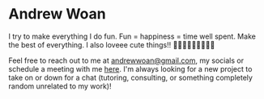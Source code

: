 # Andrew Woan

I try to make everything I do fun. Fun = happiness = time well spent. Make the best of everything. I also loveee cute things!! 🥰🥰🥰🥰🥰🥰🥰🥰🥰

Feel free to reach out to me at andrewwoan@gmail.com, my socials or schedule a meeting with me [here](https://calendly.com/andrewwoan/virtual-coffee-chat). I'm always looking for a new project to take on or down for a chat (tutoring, consulting, or something completely random unrelated to my work)! 
